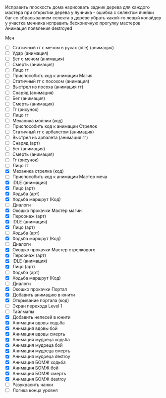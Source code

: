Исправить плоскость дома
нарисовать задник дерева для каждого мастера
при открытии дерева у лучника - ошибка с селектом ячейки
баг со сбрасыванием селекта в дереве
убрать какой-то левый колайдер у участка мечника
исправить бесконечную прогулку мастеров
Анимация появления destroyed

Меч
- [ ] Статичный гг с мечом в руках (idle) (анимация)
- [ ] Удар (анимация)
- [ ] Бег с мечом (анимация)
- [ ] Смерть (анимация)
- [ ] Лицо гг
- [ ] Приспособить код к анимации
Магия
- [ ] Статичный гг с посохом (анимация)
- [ ] Выстрел из посоха (анимация гг)
- [ ] Снаряд (анимация)
- [ ] Бег (анимация)
- [ ] Смерть (анимация)
- [ ] Гг (рисунок)
- [ ] Лицо гг
- [ ] Механика молнии (код)
- [ ] Приспособить код к анимации
Стрелок
- [ ] Статичный гг с арбалетом (анимация)
- [ ] Выстрел из арбалета (анимация гг)
- [ ] Снаряд (арт)
- [ ] Бег (анимация)
- [ ] Смерть (анимация)
- [ ] Гг (рисунок)
- [ ] Лицо гг
- [x] Механика стрелка (код)
- [ ] Приспособить код к анимации
Мастер меча
- [x] IDLE (анимация)
- [x] Лицо (арт)
- [x] Ходьба (арт)
- [x] Ходьба маршрут (Код)
- [ ] Диалоги
- [x] Окошко прокачки
Мастер магии
- [x] Персонаж (арт)
- [x] IDLE (анимация)
- [x] Лицо (арт)
- [ ] Ходьба (арт)
- [x] Ходьба маршрут (Код)
- [ ] Диалоги
- [x] Окошко прокачки
Мастер стрелкового
- [x] Персонаж (арт)
- [x] IDLE (анимация)
- [x] Лицо (арт)
- [ ] Ходьба (арт)
- [x] Ходьба маршрут (Код)
- [ ] Диалоги
- [x] Окошко прокачки
Портал
- [x] Добавить анимацию в юнити
- [x] Открывание портала (код)
- [ ] Экран перехода 
Level 1
- [ ] Тайлмапы
- [x] Добавить непесей в юнити
- [x] Анимация вдовы ходьба
- [x] Анимация вдовы бой
- [x] Анимация вдовы смерть
- [x] Анимация мудреца ходьба
- [x] Анимация мудреца бой
- [x] Анимация мудреца смерть
- [x] Анимация мудреца destroy
- [x] Анимация БОМЖ ходьба
- [x] Анимация БОМЖ бой
- [x] Анимация БОМЖ смерть
- [x] Анимация БОМЖ destroy
- [ ] Разукрасить чанки
- [ ] Логика конца уровня
